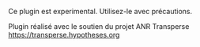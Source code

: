 Ce plugin est experimental. Utilisez-le avec précautions.

Plugin réalisé avec le soutien du projet ANR Transperse https://transperse.hypotheses.org
